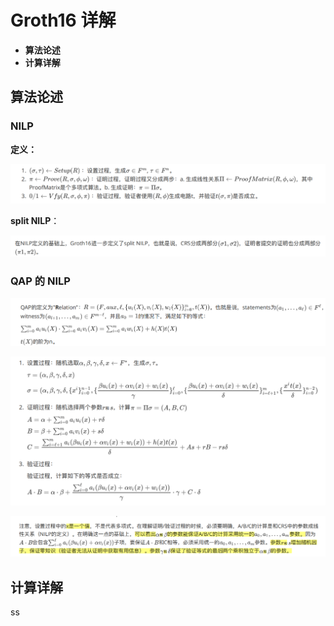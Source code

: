 # Groth16 详解

- **算法论述**
- **计算详解**

## 算法论述

### NILP

**定义：**

![image-20210216200742782](https://raw.githubusercontent.com/Whisker17/ImageStoreService/main/img/20210216200926.png)

**split NILP**：

![image-20210216201236377](https://raw.githubusercontent.com/Whisker17/ImageStoreService/main/img/20210216201237.png)

### QAP 的 NILP

![image-20210216204152269](https://raw.githubusercontent.com/Whisker17/ImageStoreService/main/img/20210216204153.png)

![image-20210216204217272](https://raw.githubusercontent.com/Whisker17/ImageStoreService/main/img/20210216204219.png)

![image-20210216205133740](https://raw.githubusercontent.com/Whisker17/ImageStoreService/main/img/20210216205135.png)

## 计算详解

ss